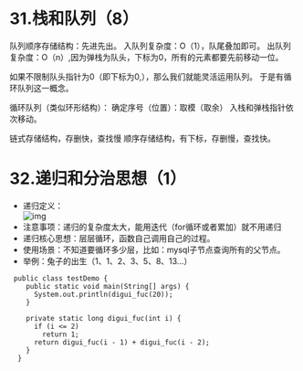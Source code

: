 
# 31.栈和队列（8）

队列顺序存储结构：先进先出。
入队列复杂度：O（1），队尾叠加即可。
出队列复杂度：O（n）,因为弹栈为队头，下标为0，所有的元素都要先前移动一位。

如果不限制队头指针为0（即下标为0,），那么我们就能灵活运用队列。
于是有循环队列这一概念。

循环队列（类似环形结构）：
确定序号（位置）：取模（取余）
入栈和弹栈指针依次移动。


链式存储结构，存删快，查找慢
顺序存储结构，有下标，存删慢，查找快。



# 32.递归和分治思想（1）
* 递归定义：<br> ![img](https://github.com/ouzhrm/AlgorithmLlearning/blob/master/img/digui.png)
* 注意事项：递归的复杂度太大，能用迭代（for循环或者累加）就不用递归
* 递归核心思想：层层循环，函数自己调用自己的过程。
* 使用场景：不知道要循环多少层，比如：mysql子节点查询所有的父节点。
* 举例：兔子的出生（1、1、2、3、5、8、13...）
~~~
 public class testDemo {
    public static void main(String[] args) {
      System.out.println(digui_fuc(20));
    }

    private static long digui_fuc(int i) {
      if (i <= 2)
        return 1;
      return digui_fuc(i - 1) + digui_fuc(i - 2);
    }
  }
~~~
